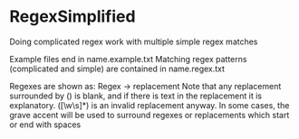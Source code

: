# RegexSimplified
Doing complicated regex work with multiple simple regex matches

Example files end in name.example.txt
Matching regex patterns (complicated and simple) are contained in name.regex.txt

Regexes are shown as:
Regex	->	replacement
Note that any replacement surrounded by () is blank, and if there is text in the replacement it is explanatory.  ([\w\s]*) is an invalid replacement anyway.
In some cases, the grave accent will be used to surround regexes or replacements which start or end with spaces